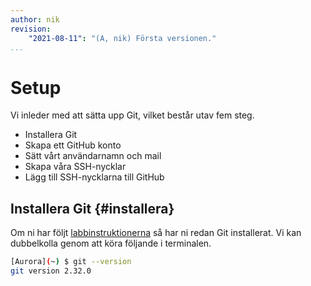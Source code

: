 ```yaml
---
author: nik
revision:
    "2021-08-11": "(A, nik) Första versionen."
...
```

Setup
==================================

Vi inleder med att sätta upp Git, vilket består utav fem steg.

* Installera Git
* Skapa ett GitHub konto
* Sätt vårt användarnamn och mail
* Skapa våra SSH-nycklar
* Lägg till SSH-nycklarna till GitHub

## Installera Git {#installera}

Om ni har följt [labbinstruktionerna](labbmiljo/git) så har ni redan Git installerat. Vi kan dubbelkolla genom att köra följande i terminalen.

```bash
[Aurora](~) $ git --version
git version 2.32.0
```
